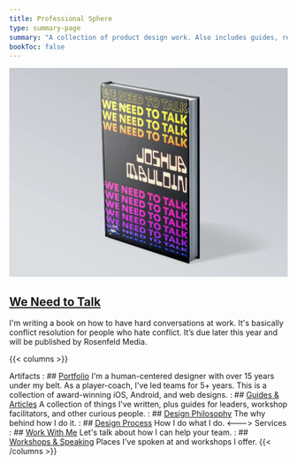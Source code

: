 ```yaml
---
title: Professional Sphere
type: summary-page
summary: "A collection of product design work. Also includes guides, research, and articles for those in technology."
bookToc: false
---
```


<article class="markdown book-post feature-block">
	<a href="/we-need-to-talk">
		<img src="book.webp">
		<div class="feature-right">
		<h2 class="post-title">
		We Need to Talk
		</h2>
	</a>
    	<p class="post-summary">I'm writing a book on how to have hard conversations at work. It's basically conflict resolution for people who hate conflict. It’s due later this year and will be published by Rosenfeld Media.</p>
    </div>
</article>

{{< columns >}}

Artifacts
: ## [Portfolio](/portfolio)
	I'm a human-centered designer with over 15 years under my belt. As a player-coach, I've led teams for 5+ years. This is a collection of award-winning iOS, Android, and web designs.
: ## [Guides & Articles](/tools/)
	A collection of things I've written, plus guides for leaders, workshop facilitators, and other curious people.
: ## [Design Philosophy](/philosophy/)
	The why behind how I do it.
: ## [Design Process](/process/)
	How I do what I do.
<--->
Services
: ## [Work With Me](/work-with-me)
	Let's talk about how I can help your team.
: ## [Workshops & Speaking](/workshops/)
	Places I've spoken at and workshops I offer.
{{< /columns >}}

